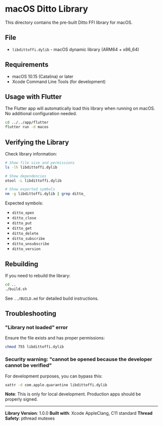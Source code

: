 # macOS Ditto Library

This directory contains the pre-built Ditto FFI library for macOS.

## File

- `libdittoffi.dylib` - macOS dynamic library (ARM64 + x86_64)

## Requirements

- macOS 10.15 (Catalina) or later
- Xcode Command Line Tools (for development)

## Usage with Flutter

The Flutter app will automatically load this library when running on macOS. No additional configuration needed.

```bash
cd ../../app/flutter
flutter run -d macos
```

## Verifying the Library

Check library information:

```bash
# Show file size and permissions
ls -lh libdittoffi.dylib

# Show dependencies
otool -L libdittoffi.dylib

# Show exported symbols
nm -g libdittoffi.dylib | grep ditto_
```

Expected symbols:
- `ditto_open`
- `ditto_close`
- `ditto_put`
- `ditto_get`
- `ditto_delete`
- `ditto_subscribe`
- `ditto_unsubscribe`
- `ditto_version`

## Rebuilding

If you need to rebuild the library:

```bash
cd ..
./build.sh
```

See `../BUILD.md` for detailed build instructions.

## Troubleshooting

### "Library not loaded" error

Ensure the file exists and has proper permissions:
```bash
chmod 755 libdittoffi.dylib
```

### Security warning: "cannot be opened because the developer cannot be verified"

For development purposes, you can bypass this:
```bash
xattr -d com.apple.quarantine libdittoffi.dylib
```

**Note**: This is only for local development. Production apps should be properly signed.

---

**Library Version**: 1.0.0
**Built with**: Xcode AppleClang, C11 standard
**Thread Safety**: pthread mutexes
